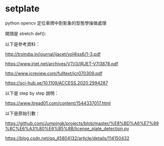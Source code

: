 # setplate
python opencv 定位車牌中對影象的型態學操做處理

開頭是 stretch def():

以下是參考資料：

http://troindia.in/journal/ijacet/vol4iss6/1-3.pdf

https://www.irjet.net/archives/V7/i3/IRJET-V7I3878.pdf

http://www.jcreview.com/fulltext/jcr070309.pdf

https://sci-hub.se/10.1109/ACCESS.2020.2994287

以下是 step by step 說明：

https://www.itread01.com/content/1544337017.html

以下是原始引數：

https://github.com/Jumpingk/projects/blob/master/%E8%BD%A6%E7%89%8C%E6%A3%80%E6%B5%8B/license_plate_detection.py

https://blog.csdn.net/qq_45804132/article/details/114150432
